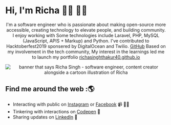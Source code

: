 <!--**richaisnghthakur40/richasinghthakur40** is a ✨ _special_ ✨ repository because its `README.md` (this file) appears on your GitHub profile.-->
# Hi, I'm Richa 👋🏾 👩‍💻

<p align="center">I'm a software engineer who is passionate about making open-source more accessible, creating technology to elevate people, and building community. 
I enjoy working with Some technologies include Laravel, PHP, MySQL (JavaScript, APIS + Markup) and Python. I've contributed to Hacktoberfest2019 sponsered by DigitalOcean and Twilio. <a href="https://archiveprogram.github.com/">GitHub</a> Based on my involvement in the tech community, My interest in the learnings led me to launch my portfolio <a href="https://www.richasinghthakur40.github.io/">richasinghthakur40.github.io</a>
</p> 
<p align="center"><img src="https://www.linkpicture.com/q/code.svg" alt="banner that says Richa Singh - software engineer, content creator alongside a cartoon illustration of Richa"></p> 

## Find me around the web :🌎
- Interacting with public on <a href="https://www.instagram.com/richasinghthakur40">Instagram</a> or <a href="https://www.facebook.com/richasinghthakur40">Facebook</a> 📹 ✍🏾
- Tinkering with interactions on <a href="https://codepen.io/richasinghthakur40/"> Codepen</a> 🏓
- Sharing updates on <a href="https://www.linkedin.com/in/richasinghthakur40/">LinkedIn</a> 💼
